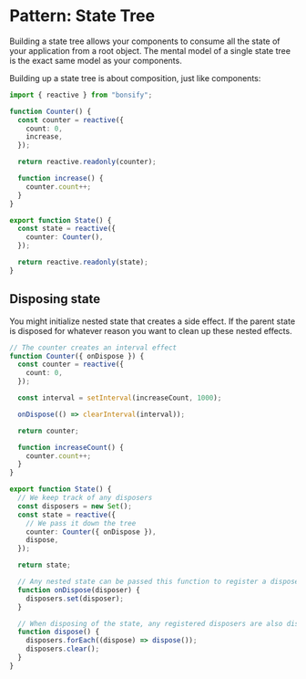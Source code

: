 # Pattern: State Tree

Building a state tree allows your components to consume all the state of your application from a root object. The mental model of a single state tree is the exact same model as your components.

Building up a state tree is about composition, just like components:

```ts
import { reactive } from "bonsify";

function Counter() {
  const counter = reactive({
    count: 0,
    increase,
  });

  return reactive.readonly(counter);

  function increase() {
    counter.count++;
  }
}

export function State() {
  const state = reactive({
    counter: Counter(),
  });

  return reactive.readonly(state);
}
```

## Disposing state

You might initialize nested state that creates a side effect. If the parent state is disposed for whatever reason you want to clean up these nested effects.

```ts
// The counter creates an interval effect
function Counter({ onDispose }) {
  const counter = reactive({
    count: 0,
  });

  const interval = setInterval(increaseCount, 1000);

  onDispose(() => clearInterval(interval));

  return counter;

  function increaseCount() {
    counter.count++;
  }
}

export function State() {
  // We keep track of any disposers
  const disposers = new Set();
  const state = reactive({
    // We pass it down the tree
    counter: Counter({ onDispose }),
    dispose,
  });

  return state;

  // Any nested state can be passed this function to register a disposer
  function onDispose(disposer) {
    disposers.set(disposer);
  }

  // When disposing of the state, any registered disposers are also disposed
  function dispose() {
    disposers.forEach((dispose) => dispose());
    disposers.clear();
  }
}
```
